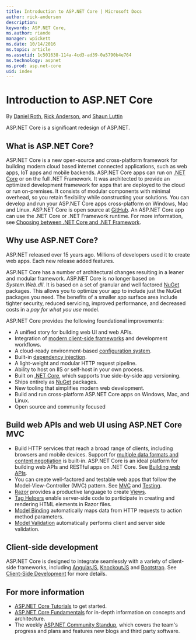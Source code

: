 ```yaml
---
title: Introduction to ASP.NET Core | Microsoft Docs
author: rick-anderson
description: 
keywords: ASP.NET Core,
ms.author: riande
manager: wpickett
ms.date: 10/14/2016
ms.topic: article
ms.assetid: 1c501638-114a-4cd3-ad39-0a5790b4e764
ms.technology: aspnet
ms.prod: asp.net-core
uid: index
---
```

# Introduction to ASP.NET Core

By [Daniel Roth](https://github.com/danroth27), [Rick Anderson](https://twitter.com/RickAndMSFT), and [Shaun Luttin](https://twitter.com/dicshaunary)

ASP.NET Core is a significant redesign of ASP.NET.

## What is ASP.NET Core?

ASP.NET Core is a new open-source and cross-platform framework for building modern cloud based internet connected applications, such as web apps, IoT apps and mobile backends. ASP.NET Core apps can run on [.NET Core](https://www.microsoft.com/net/core/platform) or on the full .NET Framework. It was architected to provide an optimized development framework for apps that are deployed to the cloud or run on-premises. It consists of modular components with minimal overhead, so you retain flexibility while constructing your solutions. You can develop and run your ASP.NET Core apps cross-platform on Windows, Mac and Linux. ASP.NET Core is open source at [GitHub](https://github.com/aspnet/home). An ASP.NET Core app can use the .NET Core or .NET Framework runtime. For more information, see [Choosing between .NET Core and .NET Framework](https://docs.microsoft.com/dotnet/articles/standard/choosing-core-framework-server).

## Why use ASP.NET Core?

ASP.NET released over 15 years ago.  Millions of developers used it to create web apps. Each new release added features.

ASP.NET Core has a number of architectural changes resulting in a leaner and modular framework.  ASP.NET Core is no longer based on *System.Web.dll*. It is based on a set of granular and well factored [NuGet](http://www.nuget.org/) packages. This allows you to optimize your app to include just the NuGet packages you need. The benefits of a smaller app surface area include tighter security, reduced servicing, improved performance, and <!-- How does it decrease costs? --> decreased costs in a <!-- How does pay for use work? --> *pay for what you use* model.

ASP.NET Core provides the following foundational improvements:

* A unified story for building web UI and web APIs.
* Integration of [modern client-side frameworks](client-side/index.md) and development workflows.
* A cloud-ready environment-based [configuration system](fundamentals/configuration.md).
* Built-in [dependency injection](fundamentals/dependency-injection.md).
* A light-weight and modular HTTP request pipeline.
* Ability to host on IIS or self-host in your own process.
* Built on [.NET Core](https://microsoft.com/net/core), which supports true side-by-side app versioning.
* Ships entirely as [NuGet](https://nuget.org)  packages.
* New tooling that simplifies modern web development.
* Build and run cross-platform ASP.NET Core apps on Windows, Mac, and Linux.
* Open source and community focused

## Build web APIs and web UI using ASP.NET Core MVC

* Build HTTP services that reach a broad range of clients, including browsers and mobile devices.  Support for [multiple data formats and content negotiation](mvc/models/formatting.md) is built-in. ASP.NET Core is an ideal platform for building web APIs and RESTful apps on .NET Core. See [Building web APIs](tutorials/index.md#building-web-apis).
* You can create well-factored and testable web apps that follow the Model-View-Controller (MVC) pattern. See [MVC](mvc/index.md) and [Testing](testing/index.md).
* [Razor](http://www.asp.net/web-pages/overview/getting-started/introducing-razor-syntax-c) provides a productive language to create [Views](mvc/views/index.md).
* [Tag Helpers](mvc/views/tag-helpers/intro.md) enable server-side code to participate in creating and rendering HTML elements in Razor files.
* [Model Binding](mvc/models/model-binding.md) automatically maps data from HTTP requests to action method parameters.
* [Model Validation](mvc/models/validation.md) automatically performs client and server side validation.

## Client-side development

ASP.NET Core is designed to integrate seamlessly with a variety of client-side frameworks, including [AngularJS](client-side/angular.md), <!-- KO is no longer featured --> [KnockoutJS](client-side/knockout.md) and [Bootstrap](client-side/bootstrap.md). See [Client-Side Development](client-side/index.md) for more details.

## For more information

* [ASP.NET Core Tutorials](tutorials/index.md) to get started.
* [ASP.NET Core Fundamentals](fundamentals/index.md) for in-depth information on concepts and architecture.
* The weekly [ASP.NET Community Standup](https://live.asp.net/), which covers the team's progress and plans and features new blogs and third party software.
